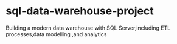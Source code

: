# sql-data-warehouse-project
Building a modern data warehouse with SQL Server,including ETL processes,data modelling ,and analytics
